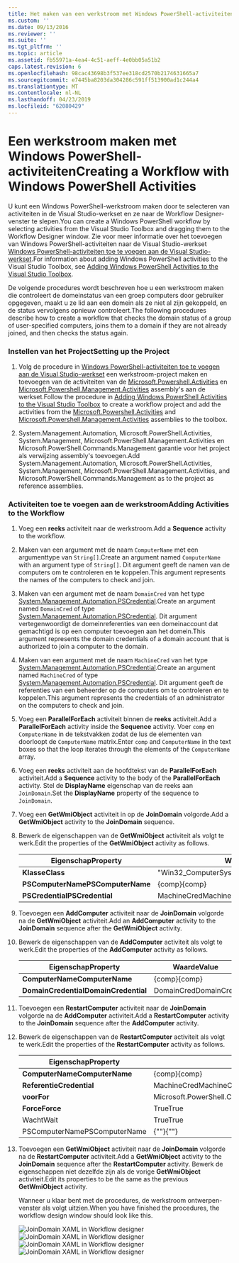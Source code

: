 ```yaml
---
title: Het maken van een werkstroom met Windows PowerShell-activiteiten | Microsoft Docs
ms.custom: ''
ms.date: 09/13/2016
ms.reviewer: ''
ms.suite: ''
ms.tgt_pltfrm: ''
ms.topic: article
ms.assetid: fb55971a-4ea4-4c51-aeff-4e0bb05a51b2
caps.latest.revision: 6
ms.openlocfilehash: 98cac43698b3f537ee318cd2570b2174631665a7
ms.sourcegitcommit: e7445ba8203da304286c591ff513900ad1c244a4
ms.translationtype: MT
ms.contentlocale: nl-NL
ms.lasthandoff: 04/23/2019
ms.locfileid: "62080429"
---
```

# <a name="creating-a-workflow-with-windows-powershell-activities"></a><span data-ttu-id="4d675-102">Een werkstroom maken met Windows PowerShell-activiteiten</span><span class="sxs-lookup"><span data-stu-id="4d675-102">Creating a Workflow with Windows PowerShell Activities</span></span>

<span data-ttu-id="4d675-103">U kunt een Windows PowerShell-werkstroom maken door te selecteren van activiteiten in de Visual Studio-werkset en ze naar de Workflow Designer-venster te slepen.</span><span class="sxs-lookup"><span data-stu-id="4d675-103">You can create a Windows PowerShell workflow by selecting activities from the Visual Studio Toolbox and dragging them to the Workflow Designer window.</span></span> <span data-ttu-id="4d675-104">Zie voor meer informatie over het toevoegen van Windows PowerShell-activiteiten naar de Visual Studio-werkset [Windows PowerShell-activiteiten toe te voegen aan de Visual Studio-werkset](./adding-windows-powershell-activities-to-the-visual-studio-toolbox.md).</span><span class="sxs-lookup"><span data-stu-id="4d675-104">For information about adding Windows PowerShell activities to the Visual Studio Toolbox, see [Adding Windows PowerShell Activities to the Visual Studio Toolbox](./adding-windows-powershell-activities-to-the-visual-studio-toolbox.md).</span></span>

<span data-ttu-id="4d675-105">De volgende procedures wordt beschreven hoe u een werkstroom maken die controleert de domeinstatus van een groep computers door gebruiker opgegeven, maakt u ze lid aan een domein als ze niet al zijn gekoppeld, en de status vervolgens opnieuw controleert.</span><span class="sxs-lookup"><span data-stu-id="4d675-105">The following procedures describe how to create a workflow that checks the domain status of a group of user-specified computers, joins them to a domain if they are not already joined, and then checks the status again.</span></span>

### <a name="setting-up-the-project"></a><span data-ttu-id="4d675-106">Instellen van het Project</span><span class="sxs-lookup"><span data-stu-id="4d675-106">Setting up the Project</span></span>

1. <span data-ttu-id="4d675-107">Volg de procedure in [Windows PowerShell-activiteiten toe te voegen aan de Visual Studio-werkset](./adding-windows-powershell-activities-to-the-visual-studio-toolbox.md) een werkstroom-project maken en toevoegen van de activiteiten van de [Microsoft.Powershell.Activities](/dotnet/api/Microsoft.PowerShell.Activities) en [ Microsoft.Powershell.Management.Activities](/dotnet/api/Microsoft.PowerShell.Management.Activities) assembly's aan de werkset.</span><span class="sxs-lookup"><span data-stu-id="4d675-107">Follow the procedure in [Adding Windows PowerShell Activities to the Visual Studio Toolbox](./adding-windows-powershell-activities-to-the-visual-studio-toolbox.md) to create a workflow project and add the activities from the [Microsoft.Powershell.Activities](/dotnet/api/Microsoft.PowerShell.Activities) and [Microsoft.Powershell.Management.Activities](/dotnet/api/Microsoft.PowerShell.Management.Activities) assemblies to the toolbox.</span></span>

2. <span data-ttu-id="4d675-108">System.Management.Automation, Microsoft.PowerShell.Activities, System.Management, Microsoft.PowerShell.Management.Activities en Microsoft.PowerShell.Commands.Management garantie voor het project als verwijzing assembly's toevoegen.</span><span class="sxs-lookup"><span data-stu-id="4d675-108">Add System.Management.Automation, Microsoft.PowerShell.Activities, System.Management, Microsoft.PowerShell.Management.Activities, and Microsoft.PowerShell.Commands.Management as to the project as reference assemblies.</span></span>

### <a name="adding-activities-to-the-workflow"></a><span data-ttu-id="4d675-109">Activiteiten toe te voegen aan de werkstroom</span><span class="sxs-lookup"><span data-stu-id="4d675-109">Adding Activities to the Workflow</span></span>

1. <span data-ttu-id="4d675-110">Voeg een **reeks** activiteit naar de werkstroom.</span><span class="sxs-lookup"><span data-stu-id="4d675-110">Add a **Sequence** activity to the workflow.</span></span>

2. <span data-ttu-id="4d675-111">Maken van een argument met de naam `ComputerName` met een argumenttype van `String[]`.</span><span class="sxs-lookup"><span data-stu-id="4d675-111">Create an argument named `ComputerName` with an argument type of `String[]`.</span></span> <span data-ttu-id="4d675-112">Dit argument geeft de namen van de computers om te controleren en te koppelen.</span><span class="sxs-lookup"><span data-stu-id="4d675-112">This argument represents the names of the computers to check and join.</span></span>

3. <span data-ttu-id="4d675-113">Maken van een argument met de naam `DomainCred` van het type [System.Management.Automation.PSCredential](/dotnet/api/System.Management.Automation.PSCredential).</span><span class="sxs-lookup"><span data-stu-id="4d675-113">Create an argument named `DomainCred` of type [System.Management.Automation.PSCredential](/dotnet/api/System.Management.Automation.PSCredential).</span></span> <span data-ttu-id="4d675-114">Dit argument vertegenwoordigt de domeinreferenties van een domeinaccount dat gemachtigd is op een computer toevoegen aan het domein.</span><span class="sxs-lookup"><span data-stu-id="4d675-114">This argument represents the domain credentials of a domain account that is authorized to join a computer to the domain.</span></span>

4. <span data-ttu-id="4d675-115">Maken van een argument met de naam `MachineCred` van het type [System.Management.Automation.PSCredential](/dotnet/api/System.Management.Automation.PSCredential).</span><span class="sxs-lookup"><span data-stu-id="4d675-115">Create an argument named `MachineCred` of type [System.Management.Automation.PSCredential](/dotnet/api/System.Management.Automation.PSCredential).</span></span> <span data-ttu-id="4d675-116">Dit argument geeft de referenties van een beheerder op de computers om te controleren en te koppelen.</span><span class="sxs-lookup"><span data-stu-id="4d675-116">This argument represents the credentials of an administrator on the computers to check and join.</span></span>

5. <span data-ttu-id="4d675-117">Voeg een **ParallelForEach** activiteit binnen de **reeks** activiteit.</span><span class="sxs-lookup"><span data-stu-id="4d675-117">Add a **ParallelForEach** activity inside the **Sequence** activity.</span></span> <span data-ttu-id="4d675-118">Voer `comp` en `ComputerName` in de tekstvakken zodat de lus de elementen van doorloopt de `ComputerName` matrix.</span><span class="sxs-lookup"><span data-stu-id="4d675-118">Enter `comp` and `ComputerName` in the text boxes so that the loop iterates through the elements of the `ComputerName` array.</span></span>

6. <span data-ttu-id="4d675-119">Voeg een **reeks** activiteit aan de hoofdtekst van de **ParallelForEach** activiteit.</span><span class="sxs-lookup"><span data-stu-id="4d675-119">Add a **Sequence** activity to the body of the **ParallelForEach** activity.</span></span> <span data-ttu-id="4d675-120">Stel de **DisplayName** eigenschap van de reeks aan `JoinDomain`.</span><span class="sxs-lookup"><span data-stu-id="4d675-120">Set the **DisplayName** property of the sequence to `JoinDomain`.</span></span>

7. <span data-ttu-id="4d675-121">Voeg een **GetWmiObject** activiteit in op de **JoinDomain** volgorde.</span><span class="sxs-lookup"><span data-stu-id="4d675-121">Add a **GetWmiObject** activity to the **JoinDomain** sequence.</span></span>

8. <span data-ttu-id="4d675-122">Bewerk de eigenschappen van de **GetWmiObject** activiteit als volgt te werk.</span><span class="sxs-lookup"><span data-stu-id="4d675-122">Edit the properties of the **GetWmiObject** activity as follows.</span></span>

   |<span data-ttu-id="4d675-123">Eigenschap</span><span class="sxs-lookup"><span data-stu-id="4d675-123">Property</span></span>|<span data-ttu-id="4d675-124">Waarde</span><span class="sxs-lookup"><span data-stu-id="4d675-124">Value</span></span>|
   |--------------|-----------|
   |<span data-ttu-id="4d675-125">**Klasse**</span><span class="sxs-lookup"><span data-stu-id="4d675-125">**Class**</span></span>|<span data-ttu-id="4d675-126">"Win32_ComputerSystem"</span><span class="sxs-lookup"><span data-stu-id="4d675-126">"Win32_ComputerSystem"</span></span>|
   |<span data-ttu-id="4d675-127">**PSComputerName**</span><span class="sxs-lookup"><span data-stu-id="4d675-127">**PSComputerName**</span></span>|<span data-ttu-id="4d675-128">{comp}</span><span class="sxs-lookup"><span data-stu-id="4d675-128">{comp}</span></span>|
   |<span data-ttu-id="4d675-129">**PSCredential**</span><span class="sxs-lookup"><span data-stu-id="4d675-129">**PSCredential**</span></span>|<span data-ttu-id="4d675-130">MachineCred</span><span class="sxs-lookup"><span data-stu-id="4d675-130">MachineCred</span></span>|

9. <span data-ttu-id="4d675-131">Toevoegen een **AddComputer** activiteit naar de **JoinDomain** volgorde na de **GetWmiObject** activiteit.</span><span class="sxs-lookup"><span data-stu-id="4d675-131">Add an **AddComputer** activity to the **JoinDomain** sequence after the **GetWmiObject** activity.</span></span>

10. <span data-ttu-id="4d675-132">Bewerk de eigenschappen van de **AddComputer** activiteit als volgt te werk.</span><span class="sxs-lookup"><span data-stu-id="4d675-132">Edit the properties of the **AddComputer** activity as follows.</span></span>

    |<span data-ttu-id="4d675-133">Eigenschap</span><span class="sxs-lookup"><span data-stu-id="4d675-133">Property</span></span>|<span data-ttu-id="4d675-134">Waarde</span><span class="sxs-lookup"><span data-stu-id="4d675-134">Value</span></span>|
    |--------------|-----------|
    |<span data-ttu-id="4d675-135">**ComputerName**</span><span class="sxs-lookup"><span data-stu-id="4d675-135">**ComputerName**</span></span>|<span data-ttu-id="4d675-136">{comp}</span><span class="sxs-lookup"><span data-stu-id="4d675-136">{comp}</span></span>|
    |<span data-ttu-id="4d675-137">**DomainCredential**</span><span class="sxs-lookup"><span data-stu-id="4d675-137">**DomainCredential**</span></span>|<span data-ttu-id="4d675-138">DomainCred</span><span class="sxs-lookup"><span data-stu-id="4d675-138">DomainCred</span></span>|

11. <span data-ttu-id="4d675-139">Toevoegen een **RestartComputer** activiteit naar de **JoinDomain** volgorde na de **AddComputer** activiteit.</span><span class="sxs-lookup"><span data-stu-id="4d675-139">Add a **RestartComputer** activity to the **JoinDomain** sequence after the **AddComputer** activity.</span></span>

12. <span data-ttu-id="4d675-140">Bewerk de eigenschappen van de **RestartComputer** activiteit als volgt te werk.</span><span class="sxs-lookup"><span data-stu-id="4d675-140">Edit the properties of the **RestartComputer** activity as follows.</span></span>

    |<span data-ttu-id="4d675-141">Eigenschap</span><span class="sxs-lookup"><span data-stu-id="4d675-141">Property</span></span>|<span data-ttu-id="4d675-142">Waarde</span><span class="sxs-lookup"><span data-stu-id="4d675-142">Value</span></span>|
    |--------------|-----------|
    |<span data-ttu-id="4d675-143">**ComputerName**</span><span class="sxs-lookup"><span data-stu-id="4d675-143">**ComputerName**</span></span>|<span data-ttu-id="4d675-144">{comp}</span><span class="sxs-lookup"><span data-stu-id="4d675-144">{comp}</span></span>|
    |<span data-ttu-id="4d675-145">**Referentie**</span><span class="sxs-lookup"><span data-stu-id="4d675-145">**Credential**</span></span>|<span data-ttu-id="4d675-146">MachineCred</span><span class="sxs-lookup"><span data-stu-id="4d675-146">MachineCred</span></span>|
    |<span data-ttu-id="4d675-147">**voor**</span><span class="sxs-lookup"><span data-stu-id="4d675-147">**For**</span></span>|<span data-ttu-id="4d675-148">Microsoft.PowerShell.Commands.WaitForServiceTypes.PowerShell</span><span class="sxs-lookup"><span data-stu-id="4d675-148">Microsoft.PowerShell.Commands.WaitForServiceTypes.PowerShell</span></span>|
    |<span data-ttu-id="4d675-149">**Force**</span><span class="sxs-lookup"><span data-stu-id="4d675-149">**Force**</span></span>|<span data-ttu-id="4d675-150">True</span><span class="sxs-lookup"><span data-stu-id="4d675-150">True</span></span>|
    |<span data-ttu-id="4d675-151">Wacht</span><span class="sxs-lookup"><span data-stu-id="4d675-151">Wait</span></span>|<span data-ttu-id="4d675-152">True</span><span class="sxs-lookup"><span data-stu-id="4d675-152">True</span></span>|
    |<span data-ttu-id="4d675-153">PSComputerName</span><span class="sxs-lookup"><span data-stu-id="4d675-153">PSComputerName</span></span>|<span data-ttu-id="4d675-154">{""}</span><span class="sxs-lookup"><span data-stu-id="4d675-154">{""}</span></span>|

13. <span data-ttu-id="4d675-155">Toevoegen een **GetWmiObject** activiteit naar de **JoinDomain** volgorde na de **RestartComputer** activiteit.</span><span class="sxs-lookup"><span data-stu-id="4d675-155">Add a **GetWmiObject** activity to the **JoinDomain** sequence after the **RestartComputer** activity.</span></span> <span data-ttu-id="4d675-156">Bewerk de eigenschappen niet dezelfde zijn als de vorige **GetWmiObject** activiteit.</span><span class="sxs-lookup"><span data-stu-id="4d675-156">Edit its properties to be the same as the previous **GetWmiObject** activity.</span></span>

    <span data-ttu-id="4d675-157">Wanneer u klaar bent met de procedures, de werkstroom ontwerpen-venster als volgt uitzien.</span><span class="sxs-lookup"><span data-stu-id="4d675-157">When you have finished the procedures, the workflow design window should look like this.</span></span>

    <span data-ttu-id="4d675-158">![JoinDomain XAML in Workflow designer](../media/joindomainworkflow.png)
    ![JoinDomain XAML in Workflow designer](../media/joindomainworkflow.png "JoinDomainWorkflow")</span><span class="sxs-lookup"><span data-stu-id="4d675-158">![JoinDomain XAML in Workflow designer](../media/joindomainworkflow.png)
![JoinDomain XAML in Workflow designer](../media/joindomainworkflow.png "JoinDomainWorkflow")</span></span>